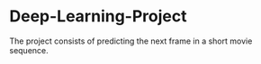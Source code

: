 # Deep-Learning-Project
The project consists of predicting the next frame in a short movie sequence.
